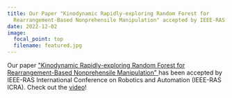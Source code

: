 ```yaml
---
title: Our Paper "Kinodynamic Rapidly-exploring Random Forest for
  Rearrangement-Based Nonprehensile Manipulation" accepted by IEEE-RAS ICRA
date: 2022-12-02
image:
  focal_point: top
  filename: featured.jpg
---
```

<!--StartFragment-->

Our paper ["Kinodynamic Rapidly-exploring Random Forest for Rearrangement-Based Nonprehensile Manipulation" ](https://arxiv.org/abs/2302.04360)has been accepted by IEEE-RAS International Conference on Robotics and Automation (IEEE-RAS ICRA).  Check out the [video](https://youtu.be/xf6N-a95YKQ)!

<!--EndFragment-->